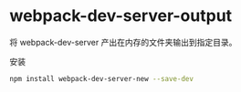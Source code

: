 # webpack-dev-server-output

将 webpack-dev-server 产出在内存的文件夹输出到指定目录。

安装

```bash
npm install webpack-dev-server-new --save-dev
```
